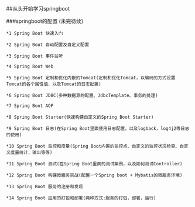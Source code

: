 ##从头开始学习springboot 

###springboot的配置 (未完待续)

	*1 Spring Boot 快速入门
	
	*2 Spring Boot 自动配置及自定义配置
	
	*3 Spring Boot 事件监听
	
	*4 Spring Boot Web
	
	*5 Spring Boot 定制和优化内嵌的Tomcat(定制和优化Tomcat，以编码的方式设置Tomcat的各个属性值，以及Tomcat的日志配置)
	
	*6 Spring Boot JDBC(多种数据源的配置、JdbcTemplate、事务的处理)
	
	*7 Spring Boot AOP
	
	*8 Spring Boot Starter(快速构建自定义的Spring Boot Starter)
	
	*9 Spring Boot 日志(在Spring Boot里面使用日志配置，以及logback，log4j2等日志的使用)
	
	*10 Spring Boot 监控和度量(Spring Boot内置的监控点、自定义的监控状况检查、自定义度量统计，输出等等)
	
	*11 Spring Boot 测试(在Spring Boot里面的测试案例，以及如何测试Controller)
	
	*12 Spring Boot 构建微服务实战(配置一个Spring boot + Mybatis的微服务环境)
	
	*13 Spring Boot 服务的注册和发现
	
	*14 Spring Boot 应用的打包和部署(两种方式:服务的打包，部署，运行)